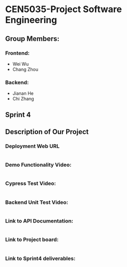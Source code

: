 # CEN5035-Project Software Engineering

## Group Members:
### Frontend:
- Wei Wu
- Chang Zhou
### Backend:
- Jianan He
- Chi Zhang

## Sprint 4 
## Description of Our Project



### Deployment Web URL
```

```


### Demo Functionality Video:
```

```

### Cypress Test Video:
```

```

### Backend Unit Test Video:
```

```


### Link to API Documentation:
```

```

### Link to Project board:
```

```

### Link to Sprint4 deliverables:
```

```

